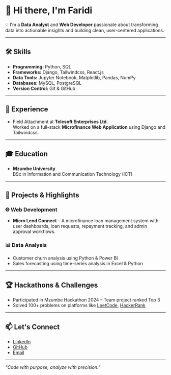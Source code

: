 # 👋 Hi there, I'm Faridi

💡 I'm a **Data Analyst** and **Web Developer** passionate about transforming data into actionable insights and building clean, user-centered applications.

---

## 🛠️ Skills
- **Programming:** Python, SQL
- **Frameworks:** Django, Tailwindcss, React.js
- **Data Tools:** Jupyter Notebook, Matplotlib, Pandas, NumPy
- **Databases:** MySQL, PostgreSQL
- **Version Control:** Git & GitHub

---

## 💼 Experience
- Field Attachment at **Telesoft Enterprises Ltd.**  
  Worked on a full-stack **Microfinance Web Application** using Django and Tailwindcss.

---

## 🎓 Education
- **Mzumbe University**  
  BSc in Information and Communication Technology (ICT)

---

## 🚀 Projects & Highlights
### 🌐 Web Development
- **Micro Lend Connect** – A microfinance loan management system with user dashboards, loan requests, repayment tracking, and admin approval workflows.

### 📊 Data Analysis
- Customer churn analysis using Python & Power BI
- Sales forecasting using time-series analysis in Excel & Python

---

## 🏆 Hackathons & Challenges
- Participated in Mzumbe Hackathon 2024 – Team project ranked Top 3
- Solved 100+ problems on platforms like [LeetCode](https://leetcode.com), [HackerRank](https://hackerrank.com)

---

## 📫 Let's Connect
- [LinkedIn](https://linkedin.com/in/faridi-nayunda-75531128b)
- [GitHub](https://github.com/faridi-nayunda)
- [Email](mailto:faridinayunda@gmail.com)

---

_“Code with purpose, analyze with precision.”_
